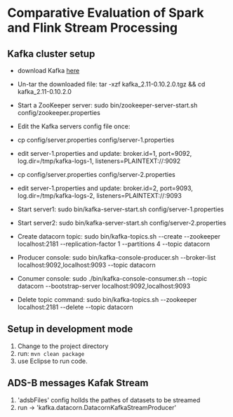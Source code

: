 # Comparative Evaluation of Spark and Flink Stream Processing


## Kafka cluster setup
* download Kafka [here](https://www.apache.org/dyn/closer.cgi?path=/kafka/0.10.2.0/kafka_2.11-0.10.2.0.tgz)

* Un-tar the downloaded file: tar -xzf kafka_2.11-0.10.2.0.tgz && cd kafka_2.11-0.10.2.0
* Start a ZooKeeper server: sudo bin/zookeeper-server-start.sh config/zookeeper.properties

* Edit the Kafka servers config file once:
 * cp config/server.properties config/server-1.properties
 * edit server-1.properties and update: broker.id=1, port=9092, log.dir=/tmp/kafka-logs-1, listeners=PLAINTEXT://:9092
 * cp config/server.properties config/server-2.properties
 * edit server-1.properties and update: broker.id=2, port=9093, log.dir=/tmp/kafka-logs-2, listeners=PLAINTEXT://:9093  
* Start server1: sudo bin/kafka-server-start.sh config/server-1.properties
* Start server2: sudo bin/kafka-server-start.sh config/server-2.properties
* Create datacorn topic: sudo bin/kafka-topics.sh --create --zookeeper localhost:2181 --replication-factor 1 --partitions 4 --topic datacorn
* Producer console: sudo bin/kafka-console-producer.sh --broker-list localhost:9092,localhost:9093 --topic datacorn
* Conumer console: sudo ./bin/kafka-console-consumer.sh --topic datacorn --bootstrap-server localhost:9092,localhost:9093
* Delete topic command: sudo bin/kafka-topics.sh --zookeeper localhost:2181 --delete --topic datacorn

## Setup in  development mode

1. Change to the project directory
2. run:  `mvn clean package`
3. use Eclipse to run code.


## ADS-B messages Kafak Stream 
1. 'adsbFiles' config hollds the pathes of datasets to be streamed
2. run -> 'kafka.datacorn.DatacornKafkaStreamProducer'